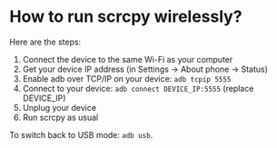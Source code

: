 How to run scrcpy wirelessly?
=============================

Here are the steps:
1. Connect the device to the same Wi-Fi as your computer
2. Get your device IP address (in Settings → About phone → Status)
3. Enable adb over TCP/IP on your device: `adb tcpip 5555`
4. Connect to your device: `adb connect DEVICE_IP:5555` (replace DEVICE_IP)
5. Unplug your device
6. Run scrcpy as usual

To switch back to USB mode: `adb usb`.
